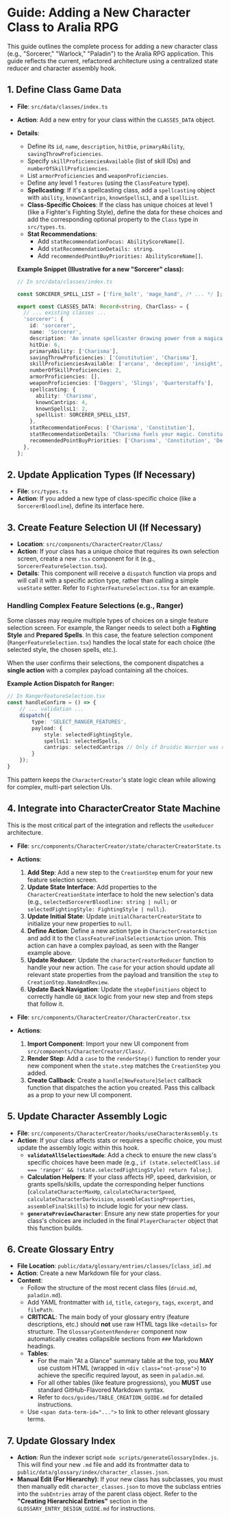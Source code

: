 # Guide: Adding a New Character Class to Aralia RPG

This guide outlines the complete process for adding a new character class (e.g., "Sorcerer," "Warlock," "Paladin") to the Aralia RPG application. This guide reflects the current, refactored architecture using a centralized state reducer and character assembly hook.

## 1. Define Class Game Data

*   **File**: `src/data/classes/index.ts`
*   **Action**: Add a new entry for your class within the `CLASSES_DATA` object.
*   **Details**:
    *   Define its `id`, `name`, `description`, `hitDie`, `primaryAbility`, `savingThrowProficiencies`.
    *   Specify `skillProficienciesAvailable` (list of skill IDs) and `numberOfSkillProficiencies`.
    *   List `armorProficiencies` and `weaponProficiencies`.
    *   Define any level 1 `features` (using the `ClassFeature` type).
    *   **Spellcasting**: If it's a spellcasting class, add a `spellcasting` object with `ability`, `knownCantrips`, `knownSpellsL1`, and a `spellList`.
    *   **Class-Specific Choices**: If the class has unique choices at level 1 (like a Fighter's Fighting Style), define the data for these choices and add the corresponding optional property to the `Class` type in `src/types.ts`.
    *   **Stat Recommendations**:
        *   Add `statRecommendationFocus: AbilityScoreName[]`.
        *   Add `statRecommendationDetails: string`.
        *   Add `recommendedPointBuyPriorities: AbilityScoreName[]`.

    **Example Snippet (Illustrative for a new "Sorcerer" class):**
    ```typescript
    // In src/data/classes/index.ts

    const SORCERER_SPELL_LIST = ['fire_bolt', 'mage_hand', /* ... */ ];

    export const CLASSES_DATA: Record<string, CharClass> = {
      // ... existing classes ...
      'sorcerer': {
        id: 'sorcerer',
        name: 'Sorcerer',
        description: 'An innate spellcaster drawing power from a magical bloodline or event.',
        hitDie: 6,
        primaryAbility: ['Charisma'],
        savingThrowProficiencies: ['Constitution', 'Charisma'],
        skillProficienciesAvailable: ['arcana', 'deception', 'insight', 'intimidation', 'persuasion', 'religion'],
        numberOfSkillProficiencies: 2,
        armorProficiencies: [],
        weaponProficiencies: ['Daggers', 'Slings', 'Quarterstaffs'],
        spellcasting: {
          ability: 'Charisma',
          knownCantrips: 4,
          knownSpellsL1: 2,
          spellList: SORCERER_SPELL_LIST,
        },
        statRecommendationFocus: ['Charisma', 'Constitution'],
        statRecommendationDetails: "Charisma fuels your magic. Constitution helps you survive.",
        recommendedPointBuyPriorities: ['Charisma', 'Constitution', 'Dexterity', 'Wisdom', 'Intelligence', 'Strength'],
      },
    };
    ```

## 2. Update Application Types (If Necessary)
*   **File**: `src/types.ts`
*   **Action**: If you added a new type of class-specific choice (like a `SorcererBloodline`), define its interface here.

## 3. Create Feature Selection UI (If Necessary)
*   **Location**: `src/components/CharacterCreator/Class/`
*   **Action**: If your class has a unique choice that requires its own selection screen, create a new `.tsx` component for it (e.g., `SorcererFeatureSelection.tsx`).
*   **Details**: This component will receive a `dispatch` function via props and will call it with a specific action type, rather than calling a simple `useState` setter. Refer to `FighterFeatureSelection.tsx` for an example.

### Handling Complex Feature Selections (e.g., Ranger)
Some classes may require multiple types of choices on a single feature selection screen. For example, the Ranger needs to select both a **Fighting Style** and **Prepared Spells**. In this case, the feature selection component (`RangerFeatureSelection.tsx`) handles the local state for each choice (the selected style, the chosen spells, etc.).

When the user confirms their selections, the component dispatches a **single action** with a complex payload containing all the choices.

**Example Action Dispatch for Ranger:**
```typescript
// In RangerFeatureSelection.tsx
const handleConfirm = () => {
    // ... validation ...
    dispatch({
        type: 'SELECT_RANGER_FEATURES',
        payload: { 
            style: selectedFightingStyle, 
            spellsL1: selectedSpells, 
            cantrips: selectedCantrips // Only if Druidic Warrior was chosen
        }
    });
}
```

This pattern keeps the `CharacterCreator`'s state logic clean while allowing for complex, multi-part selection UIs.

## 4. Integrate into CharacterCreator State Machine

This is the most critical part of the integration and reflects the `useReducer` architecture.

*   **File**: `src/components/CharacterCreator/state/characterCreatorState.ts`
*   **Actions**:
    1.  **Add Step**: Add a new step to the `CreationStep` enum for your new feature selection screen.
    2.  **Update State Interface**: Add properties to the `CharacterCreationState` interface to hold the new selection's data (e.g., `selectedSorcererBloodline: string | null;` or `selectedFightingStyle: FightingStyle | null;`).
    3.  **Update Initial State**: Update `initialCharacterCreatorState` to initialize your new properties to `null`.
    4.  **Define Action**: Define a new action type in `CharacterCreatorAction` and add it to the `ClassFeatureFinalSelectionAction` union. This action can have a complex payload, as seen with the Ranger example above.
    5.  **Update Reducer**: Update the `characterCreatorReducer` function to handle your new action. The `case` for your action should update all relevant state properties from the payload and transition the `step` to `CreationStep.NameAndReview`.
    6.  **Update Back Navigation**: Update the `stepDefinitions` object to correctly handle `GO_BACK` logic from your new step and from steps that follow it.

*   **File**: `src/components/CharacterCreator/CharacterCreator.tsx`
*   **Actions**:
    1.  **Import Component**: Import your new UI component from `src/components/CharacterCreator/Class/`.
    2.  **Render Step**: Add a `case` to the `renderStep()` function to render your new component when the `state.step` matches the `CreationStep` you added.
    3.  **Create Callback**: Create a `handle[NewFeature]Select` callback function that dispatches the action you created. Pass this callback as a prop to your new UI component.

## 5. Update Character Assembly Logic
*   **File**: `src/components/CharacterCreator/hooks/useCharacterAssembly.ts`
*   **Action**: If your class affects stats or requires a specific choice, you must update the assembly logic within this hook.
    *   **`validateAllSelectionsMade`**: Add a check to ensure the new class's specific choices have been made (e.g., `if (state.selectedClass.id === 'ranger' && !state.selectedFightingStyle) return false;`).
    *   **Calculation Helpers**: If your class affects HP, speed, darkvision, or grants spells/skills, update the corresponding helper functions (`calculateCharacterMaxHp`, `calculateCharacterSpeed`, `calculateCharacterDarkvision`, `assembleCastingProperties`, `assembleFinalSkills`) to include logic for your new class.
    *   **`generatePreviewCharacter`**: Ensure any new state properties for your class's choices are included in the final `PlayerCharacter` object that this function builds.

## 6. Create Glossary Entry
*   **File Location**: `public/data/glossary/entries/classes/[class_id].md`
*   **Action**: Create a new Markdown file for your class.
*   **Content**:
    *   Follow the structure of the most recent class files (`druid.md`, `paladin.md`).
    *   Add YAML frontmatter with `id`, `title`, `category`, `tags`, `excerpt`, and `filePath`.
    *   **CRITICAL**: The main body of your glossary entry (feature descriptions, etc.) should **not** use raw HTML tags like `<details>` for structure. The `GlossaryContentRenderer` component now automatically creates collapsible sections from `###` Markdown headings.
    *   **Tables**:
        *   For the main "At a Glance" summary table at the top, you **MAY** use custom HTML (wrapped in `<div class="not-prose">`) to achieve the specific required layout, as seen in `paladin.md`.
        *   For all other tables (like feature progressions), you **MUST** use standard GitHub-Flavored Markdown syntax.
        *   Refer to `docs/guides/TABLE_CREATION_GUIDE.md` for detailed instructions.
    *   Use `<span data-term-id="...">` to link to other relevant glossary terms.

## 7. Update Glossary Index
*   **Action**: Run the indexer script `node scripts/generateGlossaryIndex.js`. This will find your new `.md` file and add its frontmatter data to `public/data/glossary/index/character_classes.json`.
*   **Manual Edit (For Hierarchy)**: If your new class has subclasses, you must then manually edit `character_classes.json` to move the subclass entries into the `subEntries` array of the parent class object. Refer to the **"Creating Hierarchical Entries"** section in the `GLOSSARY_ENTRY_DESIGN_GUIDE.md` for instructions.